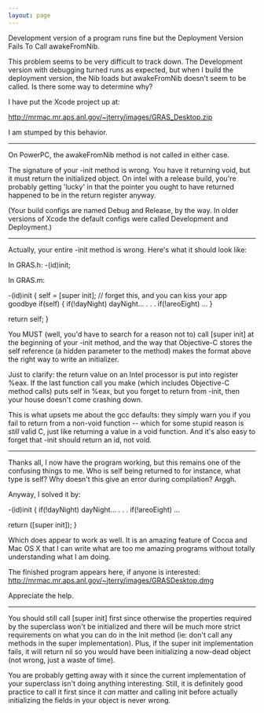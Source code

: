 ```yaml
---
layout: page
---
```




Development version of a program runs fine but the Deployment Version Fails To Call awakeFromNib.

This problem seems to be very difficult to track down. The Development version with debugging turned runs as expected,
but when I build the deployment version, the Nib loads but awakeFromNib doesn't seem to be called. 
Is there some way to determine why? 

I have put the Xcode project up at:

http://mrmac.mr.aps.anl.gov/~jterry/images/GRAS_Desktop.zip 

I am stumped by this behavior. 

----

On PowerPC, the awakeFromNib method is not called in either case.

The signature of your -init method is wrong.  You have it returning void, but it must return the initialized object.  On intel with a release build, you're probably getting 'lucky' in that the pointer you ought to have returned happened to be in the return register anyway.

(Your build configs are named Debug and Release, by the way.  In older versions of Xcode the default configs were called Development and Deployment.)

----

Actually, your entire -init method is wrong.  Here's what it should look like:

In GRAS.h:
    -(id)init;

In GRAS.m:
    
-(id)init
{
  self = [super init];  // forget this, and you can kiss your app goodbye
  if(self)
  {
    if(!dayNight) dayNight...
    .
    .
    .
    if(!areoEight) ...
  }

  return self;
}


You MUST (well, you'd have to search for a reason not to) call [super init] at the beginning of your -init method, and the way that Objective-C stores the self reference (a hidden parameter to the method) makes the format above the right way to write an initializer.

Just to clarify: the return value on an Intel processor is put into register %eax.  If the last function call you make (which includes Objective-C method calls) puts self in %eax, but you forget to return from -init, then your house doesn't come crashing down.

This is what upsets me about the gcc defaults: they simply warn you if you fail to return from a non-void function -- which for some stupid reason is *still* valid C, just like returning a value in a void function.  And it's also easy to forget that -init should return an id, not void.

----

Thanks all, I now have the program working, but this remains one of the confusing things to me. Who is self being returned to for instance, what type is self? Why doesn't this give an error during compilation? Arggh. 

Anyway, I solved it by:

    
-(id)init
{
     if(!dayNight) dayNight...
    .
    .
    .
    if(!areoEight) ...
 

  return ([super init]);
}


Which does appear to work as well. It is an amazing feature of Cocoa and Mac OS X that I can write what are too me amazing programs without totally understanding what I am doing. 

The finished program appears here, if anyone is interested: http://mrmac.mr.aps.anl.gov/~jterry/images/GRASDesktop.dmg

Appreciate the help. 

----

You should still call [super init] first since otherwise the properties required by the superclass won't be initialized and there will be much more strict requirements on what you can do in the init method (ie:  don't call any methods in the super implementation).  Plus, if the super init implementation fails, it will return nil so you would have been initializing a now-dead object (not wrong, just a waste of time).

You are probably getting away with it since the current implementation of your superclass isn't doing anything interesting.  Still, it is definitely good practice to call it first since it _can_ matter and calling init before actually initializing the fields in your object is never wrong.
